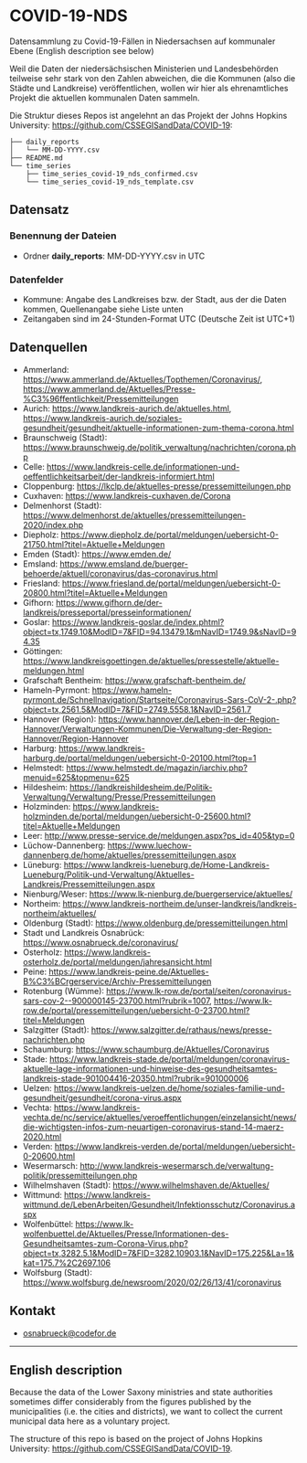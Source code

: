 # COVID-19-NDS
Datensammlung zu Covid-19-Fällen in Niedersachsen auf kommunaler Ebene (English description see below)

Weil die Daten der niedersächsischen Ministerien und Landesbehörden teilweise sehr stark von den Zahlen abweichen, die die Kommunen (also die Städte und Landkreise) veröffentlichen, wollen wir hier als ehrenamtliches Projekt die aktuellen kommunalen Daten sammeln.

Die Struktur dieses Repos ist angelehnt an das Projekt der Johns Hopkins University: https://github.com/CSSEGISandData/COVID-19:

```
├── daily_reports
│   └── MM-DD-YYYY.csv
├── README.md
└── time_series
    ├── time_series_covid-19_nds_confirmed.csv
    └── time_series_covid-19_nds_template.csv
```

## Datensatz

### Benennung der Dateien
* Ordner **daily_reports**: MM-DD-YYYY.csv in UTC

### Datenfelder

* Kommune: Angabe des Landkreises bzw. der Stadt, aus der die Daten kommen, Quellenangabe siehe Liste unten
* Zeitangaben sind im 24-Stunden-Format UTC (Deutsche Zeit ist UTC+1)

## Datenquellen
* Ammerland: https://www.ammerland.de/Aktuelles/Topthemen/Coronavirus/, https://www.ammerland.de/Aktuelles/Presse-%C3%96ffentlichkeit/Pressemitteilungen
* Aurich: https://www.landkreis-aurich.de/aktuelles.html, https://www.landkreis-aurich.de/soziales-gesundheit/gesundheit/aktuelle-informationen-zum-thema-corona.html
* Braunschweig (Stadt): https://www.braunschweig.de/politik_verwaltung/nachrichten/corona.php
* Celle: https://www.landkreis-celle.de/informationen-und-oeffentlichkeitsarbeit/der-landkreis-informiert.html
* Cloppenburg: https://lkclp.de/aktuelles-presse/pressemitteilungen.php
* Cuxhaven: https://www.landkreis-cuxhaven.de/Corona
* Delmenhorst (Stadt): https://www.delmenhorst.de/aktuelles/pressemitteilungen-2020/index.php
* Diepholz: https://www.diepholz.de/portal/meldungen/uebersicht-0-21750.html?titel=Aktuelle+Meldungen
* Emden (Stadt): https://www.emden.de/
* Emsland: https://www.emsland.de/buerger-behoerde/aktuell/coronavirus/das-coronavirus.html
* Friesland: https://www.friesland.de/portal/meldungen/uebersicht-0-20800.html?titel=Aktuelle+Meldungen
* Gifhorn: https://www.gifhorn.de/der-landkreis/presseportal/presseinformationen/
* Goslar: https://www.landkreis-goslar.de/index.phtml?object=tx,1749.10&ModID=7&FID=94.13479.1&mNavID=1749.9&sNavID=94.35
* Göttingen: https://www.landkreisgoettingen.de/aktuelles/pressestelle/aktuelle-meldungen.html
* Grafschaft Bentheim: https://www.grafschaft-bentheim.de/
* Hameln-Pyrmont: https://www.hameln-pyrmont.de/Schnellnavigation/Startseite/Coronavirus-Sars-CoV-2-.php?object=tx,2561.5&ModID=7&FID=2749.5558.1&NavID=2561.7
* Hannover (Region): https://www.hannover.de/Leben-in-der-Region-Hannover/Verwaltungen-Kommunen/Die-Verwaltung-der-Region-Hannover/Region-Hannover
* Harburg: https://www.landkreis-harburg.de/portal/meldungen/uebersicht-0-20100.html?top=1
* Helmstedt: https://www.helmstedt.de/magazin/iarchiv.php?menuid=625&topmenu=625
* Hildesheim: https://landkreishildesheim.de/Politik-Verwaltung/Verwaltung/Presse/Pressemitteilungen
* Holzminden: https://www.landkreis-holzminden.de/portal/meldungen/uebersicht-0-25600.html?titel=Aktuelle+Meldungen
* Leer: http://www.presse-service.de/meldungen.aspx?ps_id=405&typ=0
* Lüchow-Dannenberg: https://www.luechow-dannenberg.de/home/aktuelles/pressemitteilungen.aspx
* Lüneburg: https://www.landkreis-lueneburg.de/Home-Landkreis-Lueneburg/Politik-und-Verwaltung/Aktuelles-Landkreis/Pressemitteilungen.aspx
* Nienburg/Weser: https://www.lk-nienburg.de/buergerservice/aktuelles/
* Northeim: https://www.landkreis-northeim.de/unser-landkreis/landkreis-northeim/aktuelles/
* Oldenburg (Stadt): https://www.oldenburg.de/pressemitteilungen.html
* Stadt und Landkreis Osnabrück: https://www.osnabrueck.de/coronavirus/
* Osterholz: https://www.landkreis-osterholz.de/portal/meldungen/jahresansicht.html
* Peine: https://www.landkreis-peine.de/Aktuelles-B%C3%BCrgerservice/Archiv-Pressemitteilungen
* Rotenburg (Wümme): https://www.lk-row.de/portal/seiten/coronavirus-sars-cov-2--900000145-23700.html?rubrik=1007, https://www.lk-row.de/portal/pressemitteilungen/uebersicht-0-23700.html?titel=Meldungen
* Salzgitter (Stadt): https://www.salzgitter.de/rathaus/news/presse-nachrichten.php
* Schaumburg: https://www.schaumburg.de/Aktuelles/Coronavirus
* Stade: https://www.landkreis-stade.de/portal/meldungen/coronavirus-aktuelle-lage-informationen-und-hinweise-des-gesundheitsamtes-landkreis-stade-901004416-20350.html?rubrik=901000006
* Uelzen: https://www.landkreis-uelzen.de/home/soziales-familie-und-gesundheit/gesundheit/corona-virus.aspx
* Vechta: https://www.landkreis-vechta.de/nc/service/aktuelles/veroeffentlichungen/einzelansicht/news/die-wichtigsten-infos-zum-neuartigen-coronavirus-stand-14-maerz-2020.html
* Verden: https://www.landkreis-verden.de/portal/meldungen/uebersicht-0-20600.html
* Wesermarsch: http://www.landkreis-wesermarsch.de/verwaltung-politik/pressemitteilungen.php
* Wilhelmshaven (Stadt): https://www.wilhelmshaven.de/Aktuelles/
* Wittmund: https://www.landkreis-wittmund.de/LebenArbeiten/Gesundheit/Infektionsschutz/Coronavirus.aspx
* Wolfenbüttel: https://www.lk-wolfenbuettel.de/Aktuelles/Presse/Informationen-des-Gesundheitsamtes-zum-Corona-Virus.php?object=tx,3282.5.1&ModID=7&FID=3282.10903.1&NavID=175.225&La=1&kat=175.7%2C2697.106
* Wolfsburg (Stadt): https://www.wolfsburg.de/newsroom/2020/02/26/13/41/coronavirus

## Kontakt
* osnabrueck@codefor.de

---

## English description

Because the data of the Lower Saxony ministries and state authorities sometimes differ considerably from the figures published by the municipalities (i.e. the cities and districts), we want to collect the current municipal data here as a voluntary project.

The structure of this repo is based on the project of Johns Hopkins University: https://github.com/CSSEGISandData/COVID-19. 
